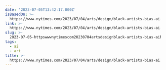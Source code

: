 ```yaml
---
date: '2023-07-05T13:42:17.000Z'
isBasedOn: >-
  https://www.nytimes.com/2023/07/04/arts/design/black-artists-bias-ai.html?smid=tw-share
link: >-
  https://www.nytimes.com/2023/07/04/arts/design/black-artists-bias-ai.html?smid=tw-share
slug: >-
  2023-07-05-httpswwwnytimescom20230704artsdesignblack-artists-bias-aihtmlsmidtw-share
tags:
  - ai
  - art
title: >-
  https://www.nytimes.com/2023/07/04/arts/design/black-artists-bias-ai.html?smid=tw-share
---
```


